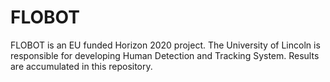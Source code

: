# FLOBOT

FLOBOT is an EU funded Horizon 2020 project. The University of Lincoln is responsible for developing Human Detection and Tracking System. Results are accumulated in this repository.
